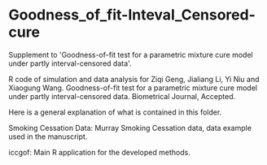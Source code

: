 # Goodness_of_fit-Inteval_Censored-cure
Supplement to 'Goodness-of-fit test for a parametric mixture cure model under partly interval-censored data'.

R code of simulation and data analysis for Ziqi Geng, Jialiang Li, Yi Niu and Xiaogung Wang. Goodness-of-fit test for a parametric mixture cure model under partly interval-censored data. Biometrical Journal, Accepted. 

Here is a general explanation of what is contained in this folder.

Smoking Cessation Data: Murray Smoking Cessation data, data example used in the manuscript.

iccgof: Main R application for the developed methods.
